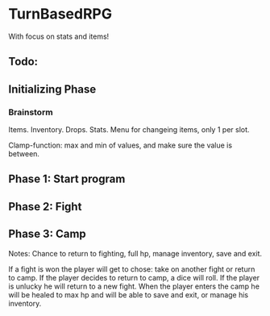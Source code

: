 # TurnBasedRPG #
With focus on stats and items!

## Todo: ##

## Initializing Phase ##

### Brainstorm ###
Items. Inventory. Drops. Stats. Menu for changeing items, only 1 per slot. 

Clamp-function: max and min of values, and make sure the value is between.

## Phase 1: Start program ##

## Phase 2: Fight ##

## Phase 3: Camp ##
Notes: Chance to return to fighting, full hp, manage inventory, save and exit.

If a fight is won the player will get to chose: take on another fight or return to camp. If the player decides to return to camp, a dice will roll. If the player is unlucky he will return to a new fight. 
When the player enters the camp he will be healed to max hp and will be able to save and exit, or manage his inventory.


